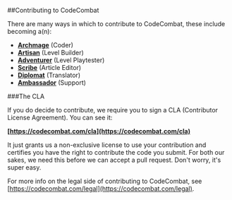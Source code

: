 ##Contributing to CodeCombat

There are many ways in which to contribute to CodeCombat, these include becoming a(n):

 - **[Archmage](https://codecombat.com/contribute/archmage)** (Coder)
 - **[Artisan](https://codecombat.com/contribute/artisan)** (Level Builder) 
 - **[Adventurer](https://codecombat.com/contribute/adventurer)** (Level Playtester)
 - **[Scribe](https://codecombat.com/contribute/scribe)** (Article Editor)
 - **[Diplomat](https://codecombat.com/contribute/diplomat)** (Translator)
 - **[Ambassador](https://codecombat.com/contribute/ambassador)** (Support)

###The CLA

If you do decide to contribute, we require you to sign a CLA (Contributor License Agreement).  You can see it:

**[https://codecombat.com/cla](https://codecombat.com/cla)**

It just grants us a non-exclusive license to use your contribution and certifies you have the right to contribute the code you submit. For both our sakes, we need this before we can accept a pull request. Don't worry, it's super easy.

For more info on the legal side of contributing to CodeCombat, see [https://codecombat.com/legal](https://codecombat.com/legal).
